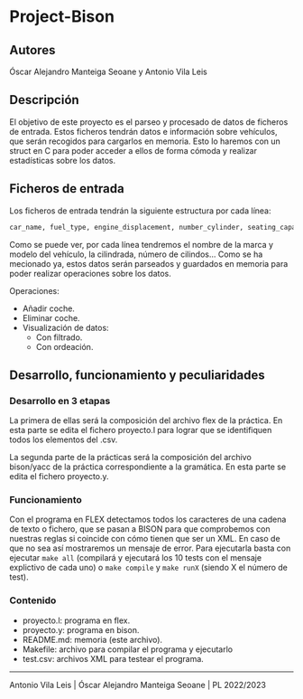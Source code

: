 # Project-Bison

## Autores

Óscar Alejandro Manteiga Seoane y Antonio Vila Leis

## Descripción

El objetivo de este proyecto es el parseo y procesado de datos de ficheros de entrada. Estos ficheros tendrán datos e información sobre vehículos, que serán recogidos para cargarlos en memoria. Esto lo haremos con un struct en C para poder acceder a ellos de forma cómoda y realizar estadísticas sobre los datos.

## Ficheros de entrada

Los ficheros de entrada tendrán la siguiente estructura por cada línea:

```txt
car_name, fuel_type, engine_displacement, number_cylinder, seating_capacity, transmission_type, fuel_tank_capacity, body_type, rating, starting_price, ending_price, max_torque_nm, max_torque_rpm, max_power_bhp, max_power_rp
```

Como se puede ver, por cada línea tendremos el nombre de la marca y modelo del vehículo, la cilindrada, número de cilindos... Como se ha mecionado ya, estos datos serán parseados y guardados en memoria para poder realizar operaciones sobre los datos.

Operaciones:

- Añadir coche.
- Eliminar coche.
- Visualización de datos:
  - Con filtrado.
  - Con ordeación.

## Desarrollo, funcionamiento y peculiaridades

### Desarrollo en 3 etapas

La primera de ellas será la composición del archivo flex de la práctica. En esta parte se edita el fichero proyecto.l para lograr que se identifiquen todos los elementos del .csv.

La segunda parte de la prácticas será la composición del archivo bison/yacc de la práctica correspondiente a la gramática. En esta parte se edita el fichero proyecto.y.

### Funcionamiento

Con el programa en FLEX detectamos todos los caracteres de una cadena de texto o fichero, que se pasan a BISON para que comprobemos con nuestras reglas si coincide con cómo tienen que ser un XML. En caso de que no sea así mostraremos un mensaje de error. Para ejecutarla basta con ejecutar `make all` (compilará y ejecutará los 10 tests con el mensaje explictivo de cada uno) o `make compile` y `make runX` (siendo X el número de test).

### Contenido

- proyecto.l: programa en flex.
- proyecto.y: programa en bison.
- README.md: memoria (este archivo).
- Makefile: archivo para compilar el programa y ejecutarlo
- test.csv: archivos XML para testear el programa.

---

Antonio Vila Leis | Óscar Alejandro Manteiga Seoane | PL 2022/2023
